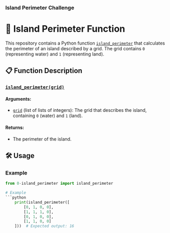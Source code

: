 ### Island Perimeter Challenge

# 🌴 Island Perimeter Function

This repository contains a Python function [`island_perimeter`](./0-island_perimeter.py) that calculates the perimeter of an island described by a grid. The grid contains `0` (representing water) and `1` (representing land).

## 📋 Function Description

### [`island_perimeter(grid)`](command:_github.copilot.openSymbolFromReferences?%5B%7B%22%24mid%22%3A1%2C%22path%22%3A%22%2Fhome%2F0xTariq%2Frepos%2Falx-interview%2F0x08-island_perimeter%2F0-island_perimeter.py%22%2C%22scheme%22%3A%22file%22%7D%2C%7B%22line%22%3A2%2C%22character%22%3A4%7D%5D "0x08-island_perimeter/0-island_perimeter.py")

#### Arguments:
- [`grid`](command:_github.copilot.openSymbolFromReferences?%5B%7B%22%24mid%22%3A1%2C%22path%22%3A%22%2Fhome%2F0xTariq%2Frepos%2Falx-interview%2F0x08-island_perimeter%2F0-island_perimeter.py%22%2C%22scheme%22%3A%22file%22%7D%2C%7B%22line%22%3A2%2C%22character%22%3A15%7D%5D "0x08-island_perimeter/0-island_perimeter.py") (list of lists of integers): The grid that describes the island, containing `0` (water) and `1` (land).

#### Returns:
- The perimeter of the island.

## 🛠️ Usage

### Example
```python
from 0-island_perimeter import island_perimeter

# Example
```python
    print(island_perimeter([
        [0, 1, 0, 0],
        [1, 1, 1, 0],
        [0, 1, 0, 0],
        [1, 1, 0, 0]
    ]))  # Expected output: 16
```

